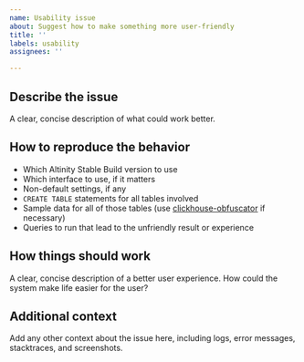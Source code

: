 ```yaml
---
name: Usability issue
about: Suggest how to make something more user-friendly
title: ''
labels: usability
assignees: ''

---
```


## Describe the issue
A clear, concise description of what could work better. 

## How to reproduce the behavior

* Which Altinity Stable Build version to use
* Which interface to use, if it matters
* Non-default settings, if any
* `CREATE TABLE` statements for all tables involved
* Sample data for all of those tables (use [clickhouse-obfuscator](https://github.com/ClickHouse/ClickHouse/blob/master/programs/obfuscator/Obfuscator.cpp#L42-L80) if necessary)
* Queries to run that lead to the unfriendly result or experience

## How things should work
A clear, concise description of a better user experience. How could the system make life easier for the user? 

## Additional context
Add any other context about the issue here, including logs, error messages, stacktraces, and screenshots.
